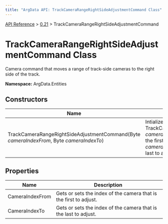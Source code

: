 ```yaml
---
title: "ArgData API: TrackCameraRangeRightSideAdjustmentCommand Class"
---
```


[API Reference](/argdata/api/) &gt; [0.21](/argdata/api/0.21/) &gt; TrackCameraRangeRightSideAdjustmentCommand

# TrackCameraRangeRightSideAdjustmentCommand Class

Camera command that moves a range of track-side cameras to the right side of the track.

**Namespace:** ArgData.Entities

## Constructors

<table class="table table-bordered table-striped ">
<thead>
  <tr>
    <th>Name</th>
    <th>Description</th>
  </tr>
</thead>
<tbody>
  <tr>
    <td>TrackCameraRangeRightSideAdjustmentCommand(Byte <em>cameraIndexFrom</em>, Byte <em>cameraIndexTo</em>)</td>
    <td>Intializes a new instance of a TrackCameraRangeRightSideAdjustmentCommand.<br /><em>cameraIndexFrom</em>: The index of the camera that is the first to adjust.<br /><em>cameraIndexTo</em>: The index of the camera that is the last to adjust.<br /></td>
  </tr>
</tbody>
</table>


## Properties

<table class="table table-bordered table-striped ">
<thead>
  <tr>
    <th>Name</th>
    <th>Description</th>
  </tr>
</thead>
<tbody>
  <tr>
    <td>CameraIndexFrom</td>
    <td>Gets or sets the index of the camera that is the first to adjust.</td>
  </tr>
  <tr>
    <td>CameraIndexTo</td>
    <td>Gets or sets the index of the camera that is the last to adjust.</td>
  </tr>
</tbody>
</table>



